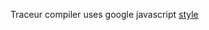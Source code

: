 Traceur compiler uses google javascript [style](http://google-styleguide.googlecode.com/svn/trunk/javascriptguide.xml)